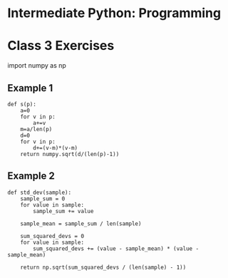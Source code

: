 # Intermediate Python: Programming
# Class 3 Exercises

import numpy as np

## Example 1
```
def s(p):
    a=0
    for v in p:
        a+=v
    m=a/len(p)
    d=0
    for v in p:
        d+=(v-m)*(v-m)
    return numpy.sqrt(d/(len(p)-1))
```

## Example 2
```
def std_dev(sample):
    sample_sum = 0
    for value in sample:
        sample_sum += value

    sample_mean = sample_sum / len(sample)

    sum_squared_devs = 0
    for value in sample:
        sum_squared_devs += (value - sample_mean) * (value - sample_mean)

    return np.sqrt(sum_squared_devs / (len(sample) - 1))
